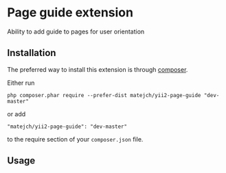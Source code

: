 Page guide extension
====================
Ability to add guide to pages for user orientation

Installation
------------

The preferred way to install this extension is through [composer](http://getcomposer.org/download/).

Either run

```
php composer.phar require --prefer-dist matejch/yii2-page-guide "dev-master"
```

or add

```
"matejch/yii2-page-guide": "dev-master"
```

to the require section of your `composer.json` file.


Usage
-----
